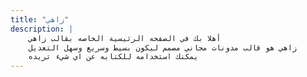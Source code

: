 ```yaml
---
title: "زاهي"
description: |
    أهلا بك في الصفحه الرئيسية الخاصه بقالب زاهي
    زاهي هو قالب مدونات مجاني مصمم ليكون بسيط وسريع وسهل التعديل
    يمكنك استخدامه للكتابه عن اي شيء تريده
---
```







